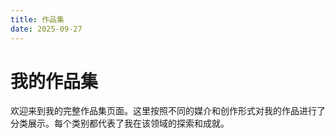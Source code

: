 ```yaml
---
title: 作品集
date: 2025-09-27
---
```


# 我的作品集

欢迎来到我的完整作品集页面。这里按照不同的媒介和创作形式对我的作品进行了分类展示。每个类别都代表了我在该领域的探索和成就。